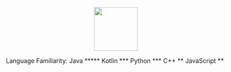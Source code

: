 <div id="header" align="center">
  <img src="https://hkr.instructure.com/images/thumbnails/241363/rMX2d5kmyetkqpbWzEWScnT4EfiOPGeOV6NTMQ7s" width="100"/>
  
</div>

Language Familiarity: 
Java *****
Kotlin ***
Python ***
C++ **
JavaScript **
